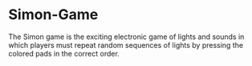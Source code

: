 # Simon-Game
The Simon game is the exciting electronic game of lights and sounds in which players must repeat random sequences of lights by pressing the colored pads in the correct order.
